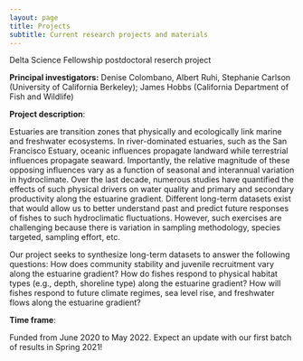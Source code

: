 ```yaml
---
layout: page
title: Projects
subtitle: Current research projects and materials
---
```


Delta Science Fellowship postdoctoral reserch project

**Principal investigators:** Denise Colombano, Albert Ruhi, Stephanie Carlson (University of California Berkeley); James Hobbs (California Department of Fish and Wildlife)

**Project description**: 

Estuaries are transition zones that physically and ecologically link marine and freshwater ecosystems. In river-dominated estuaries, such as the San Francisco Estuary, oceanic influences propagate landward while terrestrial influences propagate seaward. Importantly, the relative magnitude of these opposing influences vary as a function of seasonal and interannual variation in hydroclimate. Over the last decade, numerous studies have quantified the effects of such physical drivers on water quality and primary and secondary productivity along the estuarine gradient. Different long-term datasets exist that would allow us to better understand past and predict future responses of fishes to such hydroclimatic fluctuations. However, such exercises are challenging because there is variation in sampling methodology, species targeted, sampling effort, etc. 

Our project seeks to synthesize long-term datasets to answer the following questions: How does community stability and juvenile recruitment vary along the estuarine gradient? How do fishes respond to physical habitat types (e.g., depth, shoreline type) along the estuarine gradient? How will fishes respond to future climate regimes, sea level rise, and freshwater flows along the estuarine gradient? 

**Time frame**:

Funded from June 2020 to May 2022. Expect an update with our first batch of results in Spring 2021!




